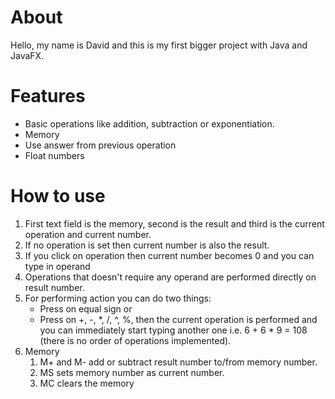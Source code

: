 # About
Hello, my name is David and this is my first bigger project with Java and JavaFX.
# Features
* Basic operations like addition, subtraction or exponentiation.
* Memory
* Use answer from previous operation
* Float numbers
# How to use
1. First text field is the memory, second is the result and third is the current operation and current number.
1. If no operation is set then current number is also the result.
1. If you click on operation then current number becomes 0 and you can type in operand
1. Operations that doesn't require any operand are performed directly on result number.
1. For performing action you can do two things:
    * Press on equal sign or
    * Press on +, -, *, /, ^, %, then the current operation is performed and you can immediately start typing another one i.e. 6 + 6 * 9 = 108 (there is no order of operations implemented).
1. Memory
    1. M+ and M- add or subtract result number to/from memory number.
    1. MS sets memory number as current number.
    1. MC clears the memory
